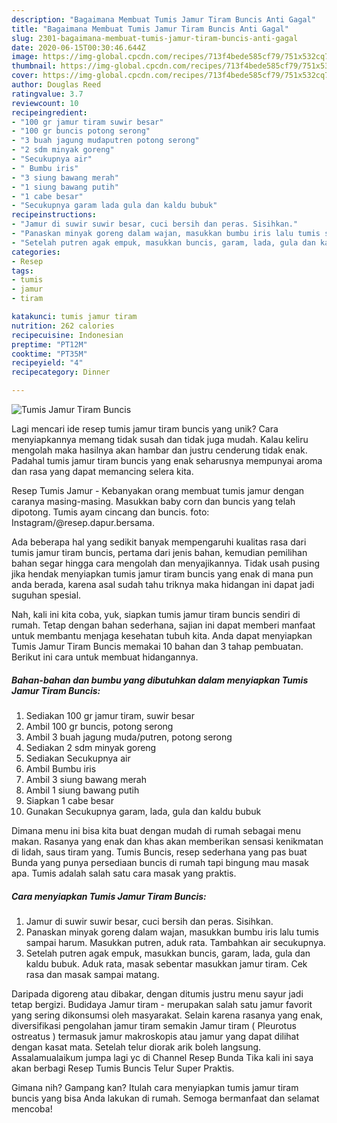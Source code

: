 ```yaml
---
description: "Bagaimana Membuat Tumis Jamur Tiram Buncis Anti Gagal"
title: "Bagaimana Membuat Tumis Jamur Tiram Buncis Anti Gagal"
slug: 2301-bagaimana-membuat-tumis-jamur-tiram-buncis-anti-gagal
date: 2020-06-15T00:30:46.644Z
image: https://img-global.cpcdn.com/recipes/713f4bede585cf79/751x532cq70/tumis-jamur-tiram-buncis-foto-resep-utama.jpg
thumbnail: https://img-global.cpcdn.com/recipes/713f4bede585cf79/751x532cq70/tumis-jamur-tiram-buncis-foto-resep-utama.jpg
cover: https://img-global.cpcdn.com/recipes/713f4bede585cf79/751x532cq70/tumis-jamur-tiram-buncis-foto-resep-utama.jpg
author: Douglas Reed
ratingvalue: 3.7
reviewcount: 10
recipeingredient:
- "100 gr jamur tiram suwir besar"
- "100 gr buncis potong serong"
- "3 buah jagung mudaputren potong serong"
- "2 sdm minyak goreng"
- "Secukupnya air"
- " Bumbu iris"
- "3 siung bawang merah"
- "1 siung bawang putih"
- "1 cabe besar"
- "Secukupnya garam lada gula dan kaldu bubuk"
recipeinstructions:
- "Jamur di suwir suwir besar, cuci bersih dan peras. Sisihkan."
- "Panaskan minyak goreng dalam wajan, masukkan bumbu iris lalu tumis sampai harum. Masukkan putren, aduk rata. Tambahkan air secukupnya."
- "Setelah putren agak empuk, masukkan buncis, garam, lada, gula dan kaldu bubuk. Aduk rata, masak sebentar masukkan jamur tiram. Cek rasa dan masak sampai matang."
categories:
- Resep
tags:
- tumis
- jamur
- tiram

katakunci: tumis jamur tiram 
nutrition: 262 calories
recipecuisine: Indonesian
preptime: "PT12M"
cooktime: "PT35M"
recipeyield: "4"
recipecategory: Dinner

---
```



![Tumis Jamur Tiram Buncis](https://img-global.cpcdn.com/recipes/713f4bede585cf79/751x532cq70/tumis-jamur-tiram-buncis-foto-resep-utama.jpg)

Lagi mencari ide resep tumis jamur tiram buncis yang unik? Cara menyiapkannya memang tidak susah dan tidak juga mudah. Kalau keliru mengolah maka hasilnya akan hambar dan justru cenderung tidak enak. Padahal tumis jamur tiram buncis yang enak seharusnya mempunyai aroma dan rasa yang dapat memancing selera kita.

Resep Tumis Jamur - Kebanyakan orang membuat tumis jamur dengan caranya masing-masing. Masukkan baby corn dan buncis yang telah dipotong. Tumis ayam cincang dan buncis. foto: Instagram/@resep.dapur.bersama.

Ada beberapa hal yang sedikit banyak mempengaruhi kualitas rasa dari tumis jamur tiram buncis, pertama dari jenis bahan, kemudian pemilihan bahan segar hingga cara mengolah dan menyajikannya. Tidak usah pusing jika hendak menyiapkan tumis jamur tiram buncis yang enak di mana pun anda berada, karena asal sudah tahu triknya maka hidangan ini dapat jadi suguhan spesial.


Nah, kali ini kita coba, yuk, siapkan tumis jamur tiram buncis sendiri di rumah. Tetap dengan bahan sederhana, sajian ini dapat memberi manfaat untuk membantu menjaga kesehatan tubuh kita. Anda dapat menyiapkan Tumis Jamur Tiram Buncis memakai 10 bahan dan 3 tahap pembuatan. Berikut ini cara untuk membuat hidangannya.

<!--inarticleads1-->

##### Bahan-bahan dan bumbu yang dibutuhkan dalam menyiapkan Tumis Jamur Tiram Buncis:

1. Sediakan 100 gr jamur tiram, suwir besar
1. Ambil 100 gr buncis, potong serong
1. Ambil 3 buah jagung muda/putren, potong serong
1. Sediakan 2 sdm minyak goreng
1. Sediakan Secukupnya air
1. Ambil  Bumbu iris
1. Ambil 3 siung bawang merah
1. Ambil 1 siung bawang putih
1. Siapkan 1 cabe besar
1. Gunakan Secukupnya garam, lada, gula dan kaldu bubuk


Dimana menu ini bisa kita buat dengan mudah di rumah sebagai menu makan. Rasanya yang enak dan khas akan memberikan sensasi kenikmatan di lidah, saus tiram yang. Tumis Buncis, resep sederhana yang pas buat Bunda yang punya persediaan buncis di rumah tapi bingung mau masak apa. Tumis adalah salah satu cara masak yang praktis. 

<!--inarticleads2-->

##### Cara menyiapkan Tumis Jamur Tiram Buncis:

1. Jamur di suwir suwir besar, cuci bersih dan peras. Sisihkan.
1. Panaskan minyak goreng dalam wajan, masukkan bumbu iris lalu tumis sampai harum. Masukkan putren, aduk rata. Tambahkan air secukupnya.
1. Setelah putren agak empuk, masukkan buncis, garam, lada, gula dan kaldu bubuk. Aduk rata, masak sebentar masukkan jamur tiram. Cek rasa dan masak sampai matang.


Daripada digoreng atau dibakar, dengan ditumis justru menu sayur jadi tetap bergizi. Budidaya Jamur tiram - merupakan salah satu jamur favorit yang sering dikonsumsi oleh masyarakat. Selain karena rasanya yang enak, diversifikasi pengolahan jamur tiram semakin Jamur tiram ( Pleurotus ostreatus ) termasuk jamur makroskopis atau jamur yang dapat dilihat dengan kasat mata. Setelah telur diorak arik boleh langsung. Assalamualaikum jumpa lagi yc di Channel Resep Bunda Tika kali ini saya akan berbagi Resep Tumis Buncis Telur Super Praktis. 

Gimana nih? Gampang kan? Itulah cara menyiapkan tumis jamur tiram buncis yang bisa Anda lakukan di rumah. Semoga bermanfaat dan selamat mencoba!
